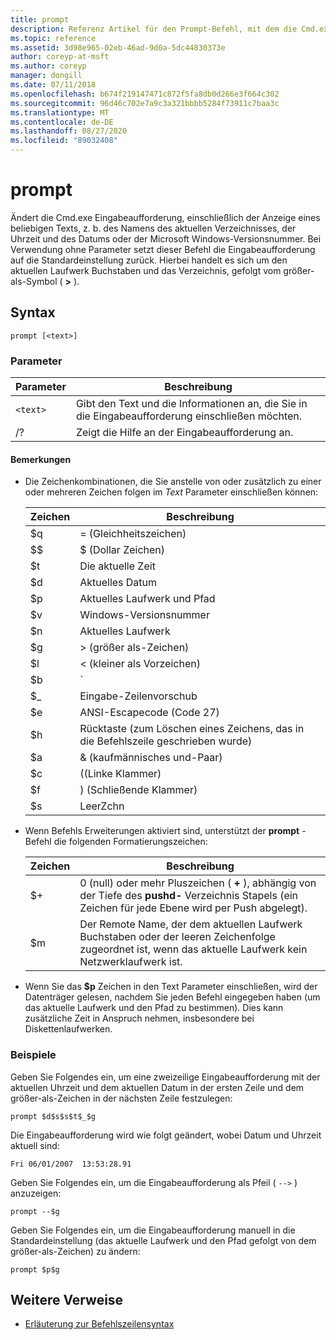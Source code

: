 ```yaml
---
title: prompt
description: Referenz Artikel für den Prompt-Befehl, mit dem die Cmd.exe Eingabeaufforderung angepasst wird.
ms.topic: reference
ms.assetid: 3d98e965-02eb-46ad-9d0a-5dc44830373e
author: coreyp-at-msft
ms.author: coreyp
manager: dongill
ms.date: 07/11/2018
ms.openlocfilehash: b674f219147471c872f5fa8db0d266e3f664c302
ms.sourcegitcommit: 96d46c702e7a9c3a321bbbb5284f73911c7baa3c
ms.translationtype: MT
ms.contentlocale: de-DE
ms.lasthandoff: 08/27/2020
ms.locfileid: "89032408"
---
```

# <a name="prompt"></a>prompt

Ändert die Cmd.exe Eingabeaufforderung, einschließlich der Anzeige eines beliebigen Texts, z. b. des Namens des aktuellen Verzeichnisses, der Uhrzeit und des Datums oder der Microsoft Windows-Versionsnummer. Bei Verwendung ohne Parameter setzt dieser Befehl die Eingabeaufforderung auf die Standardeinstellung zurück. Hierbei handelt es sich um den aktuellen Laufwerk Buchstaben und das Verzeichnis, gefolgt vom größer-als-Symbol ( **>** ).

## <a name="syntax"></a>Syntax

```
prompt [<text>]
```

### <a name="parameters"></a>Parameter

| Parameter | Beschreibung |
|--|--|
| `<text>` | Gibt den Text und die Informationen an, die Sie in die Eingabeaufforderung einschließen möchten. |
| /? | Zeigt die Hilfe an der Eingabeaufforderung an. |

#### <a name="remarks"></a>Bemerkungen

- Die Zeichenkombinationen, die Sie anstelle von oder zusätzlich zu einer oder mehreren Zeichen folgen im *Text* Parameter einschließen können:

    | Zeichen | Beschreibung |
    |--|--|
    | $q | = (Gleichheitszeichen) |
    | $$ | $ (Dollar Zeichen) |
    | $t | Die aktuelle Zeit |
    | $d | Aktuelles Datum |
    | $p | Aktuelles Laufwerk und Pfad |
    | $v | Windows-Versionsnummer |
    | $n | Aktuelles Laufwerk |
    | $g | > (größer als-Zeichen) |
    | $l | < (kleiner als Vorzeichen) |
    | $b | `|` (Pipe-Symbol) |
    | $_ | Eingabe-Zeilenvorschub |
    | $e | ANSI-Escapecode (Code 27) |
    | $h | Rücktaste (zum Löschen eines Zeichens, das in die Befehlszeile geschrieben wurde) |
    | $a | & (kaufmännisches und-Paar) |
    | $c | ((Linke Klammer) |
    | $f | ) (Schließende Klammer) |
    | $s | LeerZchn |

- Wenn Befehls Erweiterungen aktiviert sind, unterstützt der **prompt** -Befehl die folgenden Formatierungszeichen:

    | Zeichen | Beschreibung |
    |--|--|
    | $+ | 0 (null) oder mehr Pluszeichen ( **+** ), abhängig von der Tiefe des **pushd-** Verzeichnis Stapels (ein Zeichen für jede Ebene wird per Push abgelegt). |
    | $m | Der Remote Name, der dem aktuellen Laufwerk Buchstaben oder der leeren Zeichenfolge zugeordnet ist, wenn das aktuelle Laufwerk kein Netzwerklaufwerk ist. |

- Wenn Sie das **$p** Zeichen in den Text Parameter einschließen, wird der Datenträger gelesen, nachdem Sie jeden Befehl eingegeben haben (um das aktuelle Laufwerk und den Pfad zu bestimmen). Dies kann zusätzliche Zeit in Anspruch nehmen, insbesondere bei Diskettenlaufwerken.

### <a name="examples"></a>Beispiele

Geben Sie Folgendes ein, um eine zweizeilige Eingabeaufforderung mit der aktuellen Uhrzeit und dem aktuellen Datum in der ersten Zeile und dem größer-als-Zeichen in der nächsten Zeile festzulegen:

```
prompt $d$s$s$t$_$g
```

Die Eingabeaufforderung wird wie folgt geändert, wobei Datum und Uhrzeit aktuell sind:

```
Fri 06/01/2007  13:53:28.91
```

Geben Sie Folgendes ein, um die Eingabeaufforderung als Pfeil ( `-->` ) anzuzeigen:

```
prompt --$g
```

Geben Sie Folgendes ein, um die Eingabeaufforderung manuell in die Standardeinstellung (das aktuelle Laufwerk und den Pfad gefolgt von dem größer-als-Zeichen) zu ändern:

```
prompt $p$g
```

## <a name="additional-references"></a>Weitere Verweise

- [Erläuterung zur Befehlszeilensyntax](command-line-syntax-key.md)

